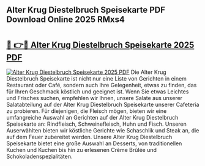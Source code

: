 ## Alter Krug Diestelbruch Speisekarte PDF Download Online 2025 RMxs4

# <h2><a href="http://gce7vrh.nevu.top/?p=Alter+Krug+Diestelbruch+Speisekarte">🔗 👉🔴 Alter Krug Diestelbruch Speisekarte 2025 PDF</a></h2>

[![Alter Krug Diestelbruch Speisekarte 2025 PDF](https://i.imgur.com/dBaPXMq.png)](http://gce7vrh.nevu.top/?p=Alter+Krug+Diestelbruch+Speisekarte)
Die Alter Krug Diestelbruch Speisekarte ist nicht nur eine Liste von Gerichten in einem Restaurant oder Café, sondern auch Ihre Gelegenheit, etwas zu finden, das für Ihren Geschmack köstlich und geeignet ist. Wenn Sie etwas Leichtes und Frisches suchen, empfehlen wir Ihnen, unsere Salate aus unserer Salatabteilung auf der Alter Krug Diestelbruch Speisekarte unserer Cafeteria zu probieren. Für diejenigen, die Fleisch mögen, bieten wir eine umfangreiche Auswahl an Gerichten auf der Alter Krug Diestelbruch Speisekarte an: Rindfleisch, Schweinefleisch, Huhn und Fisch. Unseren Auserwählten bieten wir köstliche Gerichte wie Schaschlik und Steak an, die auf dem Feuer zubereitet werden. Unsere Alter Krug Diestelbruch Speisekarte bietet eine große Auswahl an Desserts, von traditionellen Kuchen und Kuchen bis hin zu erlesenen Crème Brûlée und Schokoladenspezialitäten.
